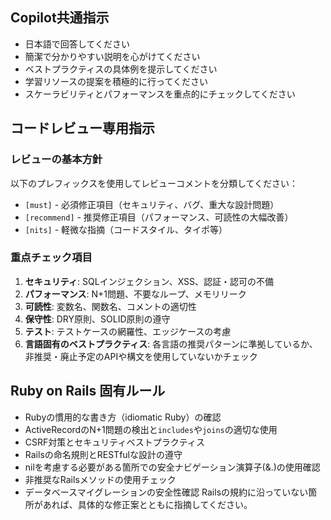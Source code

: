 ## Copilot共通指示
- 日本語で回答してください
- 簡潔で分かりやすい説明を心がけてください
- ベストプラクティスの具体例を提示してください
- 学習リソースの提案を積極的に行ってください
- スケーラビリティとパフォーマンスを重点的にチェックしてください

## コードレビュー専用指示
### レビューの基本方針
以下のプレフィックスを使用してレビューコメントを分類してください：
- `[must]` - 必須修正項目（セキュリティ、バグ、重大な設計問題）
- `[recommend]` - 推奨修正項目（パフォーマンス、可読性の大幅改善）
- `[nits]` - 軽微な指摘（コードスタイル、タイポ等）

### 重点チェック項目
1. **セキュリティ**: SQLインジェクション、XSS、認証・認可の不備
2. **パフォーマンス**: N+1問題、不要なループ、メモリリーク
3. **可読性**: 変数名、関数名、コメントの適切性
4. **保守性**: DRY原則、SOLID原則の遵守
5. **テスト**: テストケースの網羅性、エッジケースの考慮
6. **言語固有のベストプラクティス**: 各言語の推奨パターンに準拠しているか、非推奨・廃止予定のAPIや構文を使用していないかチェック

## Ruby on Rails 固有ルール
- Rubyの慣用的な書き方（idiomatic Ruby）の確認
- ActiveRecordのN+1問題の検出と`includes`や`joins`の適切な使用
- CSRF対策とセキュリティベストプラクティス
- Railsの命名規則とRESTfulな設計の遵守
- nilを考慮する必要がある箇所での安全ナビゲーション演算子(&.)の使用確認
- 非推奨なRailsメソッドの使用チェック
- データベースマイグレーションの安全性確認
Railsの規約に沿っていない箇所があれば、具体的な修正案とともに指摘してください。
